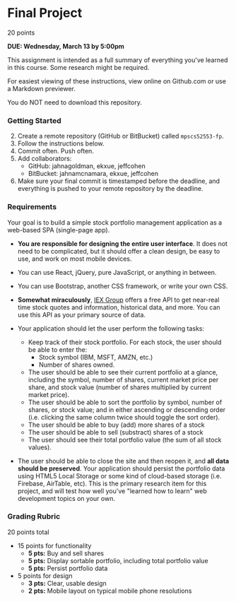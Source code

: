 # Final Project

20 points

**DUE: Wednesday, March 13 by 5:00pm**

This assignment is intended as a full summary of everything you've
learned in this course.  Some research might be required.

For easiest viewing of these instructions, view online on Github.com or use a Markdown previewer.

You do NOT need to download this repository.

### Getting Started

2. Create a remote repository (GitHub or BitBucket) called `mpscs52553-fp`.
2. Follow the instructions below.
3. Commit often.  Push often.
4. Add collaborators:
    * GitHub: jahnagoldman, ekxue, jeffcohen
    * BitBucket: jahnamcnamara, ekxue, jeffcohen
5. Make sure your final commit is timestamped before the deadline, and everything is pushed to your remote repository by the deadline.


### Requirements

Your goal is to build a simple stock portfolio management application
as a web-based SPA (single-page app).

* **You are responsible for designing the entire user interface**. It does
  not need to be complicated, but it should offer a clean design,
  be easy to use, and work on most mobile devices.

* You can use React, jQuery, pure JavaScript, or anything in between.

* You can use Bootstrap, another CSS framework, or write your own CSS.

* **Somewhat miraculously**, [IEX Group](https://iextrading.com/developer/) offers
  a free API to get near-real time stock quotes and information, historical
  data, and more.  You can use this API as your primary source of data.

* Your application should let the user perform the following tasks:
  * Keep track of their stock portfolio.  For each stock, the user should
    be able to enter the:
    * Stock symbol (IBM, MSFT, AMZN, etc.)
    * Number of shares owned.
  * The user should be able to see their current portfolio at a glance,
    including the symbol, number of shares, current market price per share,
    and stock value (number of shares multiplied by current market price).
  * The user should be able to sort the portfolio by symbol, number of shares,
    or stock value; and in either ascending or descending order (i.e.
    clicking the same column twice should toggle the sort order).
  * The user should be able to buy (add) more shares of a stock
  * The user should be able to sell (substract) shares of a stock
  * The user should see their total portfolio value (the sum of all stock values).

* The user should be able to close the site and then reopen it,
  and **all data should be preserved**. Your application should persist the
  portfolio data using HTML5 Local Storage or
  some kind of cloud-based storage (i.e. Firebase, AirTable, etc).
  This is the primary research item for this project, and will test
  how well you've "learned how to learn" web development topics on your
  own.

### Grading Rubric

20 points total

* 15 points for functionality
  * **5 pts:** Buy and sell shares
  * **5 pts:** Display sortable portfolio, including total portfolio value
  * **5 pts:** Persist portfolio data
* 5 points for design
  * **3 pts:** Clear, usable design
  * **2 pts:** Mobile layout on typical mobile phone resolutions
